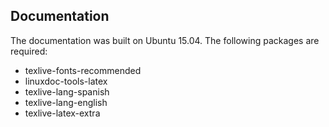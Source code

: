 Documentation
-------------

The documentation was built on Ubuntu 15.04. The following packages are required:

 * texlive-fonts-recommended
 * linuxdoc-tools-latex
 * texlive-lang-spanish
 * texlive-lang-english
 * texlive-latex-extra
